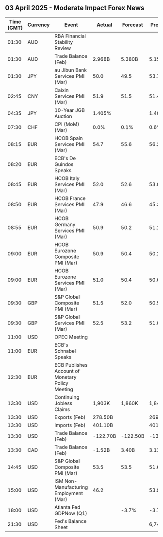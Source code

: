 ## 03 April 2025 - Moderate Impact Forex News

| Time (GMT) | Currency | Event | Actual | Forecast | Previous |
|------|----------|-------|--------|----------|----------|
| 01:30 | AUD | RBA Financial Stability Review |  |  |  |
| 01:30 | AUD | Trade Balance (Feb) | 2.968B | 5.380B | 5.156B |
| 01:30 | JPY | au Jibun Bank Services PMI (Mar) | 50.0 | 49.5 | 53.7 |
| 02:45 | CNY | Caixin Services PMI (Mar) | 51.9 | 51.5 | 51.4 |
| 04:35 | JPY | 10-Year JGB Auction | 1.405% |  | 1.404% |
| 07:30 | CHF | CPI (MoM) (Mar) | 0.0% | 0.1% | 0.6% |
| 08:15 | EUR | HCOB Spain Services PMI (Mar) | 54.7 | 55.6 | 56.2 |
| 08:20 | EUR | ECB's De Guindos Speaks |  |  |  |
| 08:45 | EUR | HCOB Italy Services PMI (Mar) | 52.0 | 52.6 | 53.0 |
| 08:50 | EUR | HCOB France Services PMI (Mar) | 47.9 | 46.6 | 45.3 |
| 08:55 | EUR | HCOB Germany Services PMI (Mar) | 50.9 | 50.2 | 51.1 |
| 09:00 | EUR | HCOB Eurozone Composite PMI (Mar) | 50.9 | 50.4 | 50.2 |
| 09:00 | EUR | HCOB Eurozone Services PMI (Mar) | 51.0 | 50.4 | 50.6 |
| 09:30 | GBP | S&P Global Composite PMI (Mar) | 51.5 | 52.0 | 50.5 |
| 09:30 | GBP | S&P Global Services PMI (Mar) | 52.5 | 53.2 | 51.0 |
| 11:00 | USD | OPEC Meeting |  |  |  |
| 11:00 | EUR | ECB's Schnabel Speaks |  |  |  |
| 12:30 | EUR | ECB Publishes Account of Monetary Policy Meeting |  |  |  |
| 13:30 | USD | Continuing Jobless Claims | 1,903K | 1,860K | 1,847K |
| 13:30 | USD | Exports (Feb) | 278.50B |  | 269.80B |
| 13:30 | USD | Imports (Feb) | 401.10B |  | 401.20B |
| 13:30 | USD | Trade Balance (Feb) | -122.70B | -122.50B | -130.70B |
| 13:30 | CAD | Trade Balance (Feb) | -1.52B | 3.40B | 3.13B |
| 14:45 | USD | S&P Global Composite PMI (Mar) | 53.5 | 53.5 | 51.6 |
| 15:00 | USD | ISM Non-Manufacturing Employment (Mar) | 46.2 |  | 53.9 |
| 18:00 | USD | Atlanta Fed GDPNow (Q1) |  | -3.7% | -3.7% |
| 21:30 | USD | Fed's Balance Sheet |  |  | 6,740B |
